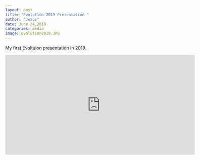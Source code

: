 ```yaml
---
layout: post
title: "Evolution 2019 Presentation "
author: "Jesus"
date: June 24,2019
categories: media
image: Evolution2019.JPG
---
```


My first Evoltuion presentation in 2019.

<iframe width="600" height="315"  src="https://www.youtube.com/embed/msmXUYwjUAw" title="Martinez-Gomez: Incorporating prior information of developmental genetics in trait evolution" frameborder="0" allow="accelerometer; autoplay; clipboard-write; encrypted-media; gyroscope; picture-in-picture" allowfullscreen>
</iframe>

